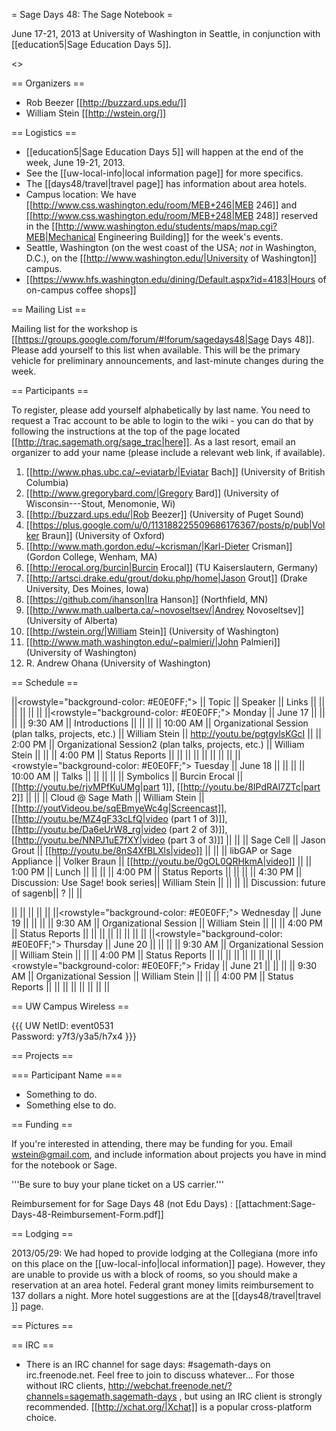 = Sage Days 48: The Sage Notebook =

June 17-21, 2013 at University of Washington in Seattle, in conjunction with [[education5|Sage Education Days 5]].

<<TableOfContents>>

== Organizers ==

 * Rob Beezer [[http://buzzard.ups.edu/]]
 * William Stein [[http://wstein.org/]]

== Logistics ==

 * [[education5|Sage Education Days 5]] will happen at the end of the week, June 19-21, 2013.
 * See the [[uw-local-info|local information page]] for more specifics.
 * The [[days48/travel|travel page]] has information about area hotels.
 * Campus location: We have [[http://www.css.washington.edu/room/MEB+246|MEB 246]] and [[http://www.css.washington.edu/room/MEB+248|MEB 248]] reserved in the [[http://www.washington.edu/students/maps/map.cgi?MEB|Mechanical Engineering Building]] for the week's events.
 * Seattle, Washington (on the west coast of the USA; *not* in Washington, D.C.), on the [[http://www.washington.edu/|University of Washington]] campus.
 * [[https://www.hfs.washington.edu/dining/Default.aspx?id=4183|Hours of on-campus coffee shops]]

== Mailing List ==

Mailing list for the workshop is [[https://groups.google.com/forum/#!forum/sagedays48|Sage Days 48]].  Please add yourself to this list when available.  This will be the primary vehicle for preliminary announcements, and last-minute changes during the week.

== Participants ==

To register, please add yourself alphabetically by last name.  You need to request a Trac account to be able to login to the wiki - you can do that by following the instructions at the top of the page located [[http://trac.sagemath.org/sage_trac|here]].  As a last resort, email an organizer to add your name (please include a relevant web link, if available).

 1. [[http://www.phas.ubc.ca/~eviatarb/|Eviatar Bach]] (University of British Columbia)
 1. [[http://www.gregorybard.com/|Gregory Bard]] (University of Wisconsin---Stout, Menomonie, Wi)
 1. [[http://buzzard.ups.edu/|Rob Beezer]] (University of Puget Sound)
 1. [[https://plus.google.com/u/0/113188225509686176367/posts/p/pub|Volker Braun]] (University of Oxford)
 1. [[http://www.math.gordon.edu/~kcrisman/|Karl-Dieter Crisman]] (Gordon College, Wenham, MA)
 1. [[http://erocal.org/burcin|Burcin Erocal]] (TU Kaiserslautern, Germany)
 1. [[http://artsci.drake.edu/grout/doku.php/home|Jason Grout]] (Drake University, Des Moines, Iowa)
 1. [[https://github.com/ihanson|Ira Hanson]] (Northfield, MN)
 1. [[http://www.math.ualberta.ca/~novoseltsev/|Andrey Novoseltsev]] (University of Alberta)
 1. [[http://wstein.org/|William Stein]] (University of Washington)
 1. [[http://www.math.washington.edu/~palmieri/|John Palmieri]] (University of Washington)
 1. R. Andrew Ohana (University of Washington)



== Schedule ==

||<rowstyle="background-color: #E0E0FF;"> || Topic || Speaker || Links ||
|| || || || ||
||<rowstyle="background-color: #E0E0FF;"> Monday     || June 17     || || ||
||  9:30 AM || Introductions                         ||                       ||  ||
||  10:00 AM || Organizational Session  (plan talks, projects, etc.)                        ||  William Stein                     ||  http://youtu.be/pgtgylsKGcI  ||
||  2:00 PM || Organizational Session2  (plan talks, projects, etc.)                        ||  William Stein                     ||  ||
||  4:00 PM || Status Reports                        ||                       ||  ||
|| || || ||  ||
||<rowstyle="background-color: #E0E0FF;"> Tuesday    || June 18     || || ||
|| 10:00 AM || Talks                        ||                         ||  ||
||          || Symbolics                         ||   Burcin Erocal    || [[http://youtu.be/rjvMPfKuUMg|part 1]], [[http://youtu.be/8IPdRAl7ZTc|part 2]] ||
||          || Cloud @ Sage Math                  ||   William Stein    || [[http://youtVideou.be/sqEBmyeWc4g|Screencast]], [[http://youtu.be/MZ4gF33cLfQ|video (part 1 of 3)]], [[http://youtu.be/Da6eUrW8_rg|video (part 2 of 3)]], [[http://youtu.be/NNPJ1uE7fXY|video (part 3 of 3)]] ||
||          || Sage Cell                         ||   Jason Grout      || [[http://youtu.be/8nS4XfBLXls|video]] ||
||          || libGAP or Sage Appliance          ||   Volker Braun     || [[http://youtu.be/0gOL0QRHkmA|video]] ||
||  1:00 PM || Lunch                     ||                         ||  ||
||  4:00 PM || Status Reports                        ||                       ||  ||
||  4:30 PM || Discussion: Use Sage! book series|| William Stein || ||
||      || Discussion: future of sagenb|| ? || ||

|| || || ||  ||
||<rowstyle="background-color: #E0E0FF;"> Wednesday  || June 19     || || ||
||  9:30 AM || Organizational Session                         ||    William Stein                       ||  ||
||  4:00 PM || Status Reports                        ||                       ||  ||
|| || || ||  ||
||<rowstyle="background-color: #E0E0FF;"> Thursday   || June 20     || || ||
||  9:30 AM || Organizational Session                         ||   William Stein                        ||  ||
||  4:00 PM || Status Reports                        ||                       ||  ||
|| || || ||  ||
||<rowstyle="background-color: #E0E0FF;"> Friday     || June 21     || || ||
||  9:30 AM || Organizational Session                         ||    William Stein                       ||  ||
||  4:00 PM || Status Reports                        ||                       ||  ||
|| || || ||  ||

== UW Campus Wireless ==

{{{
UW NetID:   event0531    
Password:   y7f3/y3a5/h7x4
}}}

== Projects ==

=== Participant Name ===
 * Something to do.
 * Something else to do.

== Funding ==

If you're interested in attending, there may be funding for you.   Email wstein@gmail.com, and include information about projects you have in mind for the notebook or Sage.

 '''Be sure to buy your plane ticket on a US carrier.'''

Reimbursement for for Sage Days 48 (not Edu Days) : [[attachment:Sage-Days-48-Reimbursement-Form.pdf]]

== Lodging ==

2013/05/29: We had hoped to provide lodging at the Collegiana (more info on this place  on the [[uw-local-info|local information]] page).  However, they are unable to provide us with a block of rooms, so you should make a reservation at an area hotel.  Federal grant money limits reimbursement to 137 dollars a night.  More hotel suggestions are at the [[days48/travel|travel ]] page.

== Pictures ==


== IRC ==

 * There is an IRC channel for sage days: #sagemath-days on irc.freenode.net. Feel free to join to discuss whatever...   For those without IRC clients, http://webchat.freenode.net/?channels=sagemath,sagemath-days , but using an IRC client is strongly recommended. [[http://xchat.org/|Xchat]] is a popular cross-platform choice.
